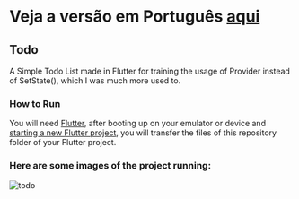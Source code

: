 # Veja a versão em Português <a href="README-ptbr.md">aqui</a>

## Todo

A Simple Todo List made in Flutter for training the usage of Provider instead of SetState(), which I was much more used to.

### How to Run

You will need <a href="https://docs.flutter.dev/get-started/install">Flutter</a>, after booting up on your emulator or device and <a href="https://docs.flutter.dev/get-started/codelab">starting a new Flutter project</a>, you will transfer the files of this repository folder of your Flutter project. 

### Here are some images of the project running:

![todo](https://user-images.githubusercontent.com/113607857/196443324-2e5144d9-43d9-454e-a228-32f9f10faeeb.gif)


